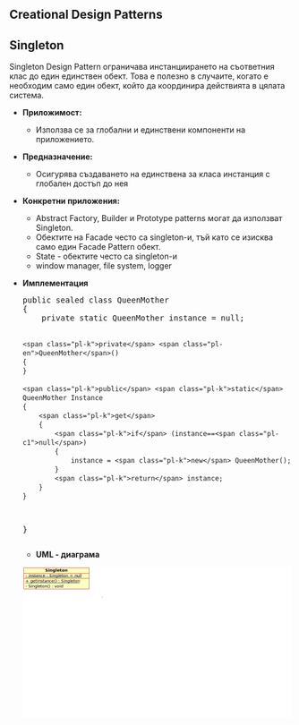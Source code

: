 <article class="markdown-body entry-content" itemprop="mainContentOfPage"><h1><a id="user-content-creational-design-patterns" class="anchor" href="#creational-design-patterns" aria-hidden="true"><span class="octicon octicon-link"></span></a>Creational Design Patterns</h1>

<h2><a id="user-content-singleton" class="anchor" href="#singleton" aria-hidden="true"><span class="octicon octicon-link"></span></a>Singleton</h2>

<p>Singleton Design Pattern ограничава инстанциирането на съответния клас до един единствен обект. Това е полезно в случаите, когато е необходим само един обект, който да координира действията в цялата система.</p>

<ul>
<li><p><strong>Приложимост:</strong></p>

<ul>
<li>Използва се за глобални и единствени компоненти на приложението. </li>
</ul></li>
<li><p><strong>Предназначение:</strong></p> 

<ul>
<li>Осигурява създаването на единствена за класа инстанция с глобален достъп до нея</li>
</ul></li>
<li><p><strong>Конкретни приложения:</strong></p>

<ul>
<li>Abstract Factory, Builder и Prototype patterns могат да използват Singleton.</li>
<li>Обектите на Facade често са singleton-и, тъй като се изисква само един Facade Pattern обект.</li>
<li>State - обектите често са singleton-и</li>
<li>window manager, file system, logger</li>
</ul></li>

<li><p><strong>Имплементация</strong></p>

<div class="highlight highlight-c#"><pre><span class="pl-k">public</span> <span class="pl-k">sealed</span> <span class="pl-k">class</span> <span class="pl-en">QueenMother</span>
{
    <span class="pl-k">private</span> <span class="pl-k">static</span> QueenMother instance = <span class="pl-c1">null</span>;

    <span class="pl-k">private</span> <span class="pl-en">QueenMother</span>()
    {
    }

    <span class="pl-k">public</span> <span class="pl-k">static</span> QueenMother Instance
    {
        <span class="pl-k">get</span>
        {
            <span class="pl-k">if</span> (instance==<span class="pl-c1">null</span>)
            {
                instance = <span class="pl-k">new</span> QueenMother();
            }
            <span class="pl-k">return</span> instance;
        }
    }
}</pre></div>

<ul>
<li><p><strong>UML - диаграма</strong></p></li>
</ul>

<p><img src="/MyTelerikAcademyHomeWorks/HighQualityCode/HW18.Creational-Patterns/images/Singleton.jpg" alt="Singleton" title="Singleton - UML diagram" style="max-width:100%;"></p>

</article>
